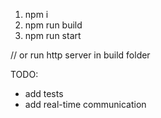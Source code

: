 1. npm i
2. npm run build
3. npm run start

// or run http server in build folder

TODO:
  - add tests
  - add real-time communication